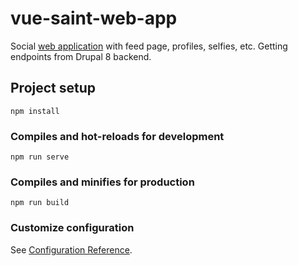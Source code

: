 # vue-saint-web-app

Social [web application](https://vue-saint-web-app.herokuapp.com) with feed page, profiles, selfies, etc. Getting endpoints from Drupal 8 backend.

## Project setup

```
npm install
```

### Compiles and hot-reloads for development

```
npm run serve
```

### Compiles and minifies for production

```
npm run build
```

### Customize configuration

See [Configuration Reference](https://cli.vuejs.org/config/).

